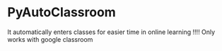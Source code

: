 # PyAutoClassroom
It automatically enters classes for easier time in online learning
!!!!
Only works with google classroom

